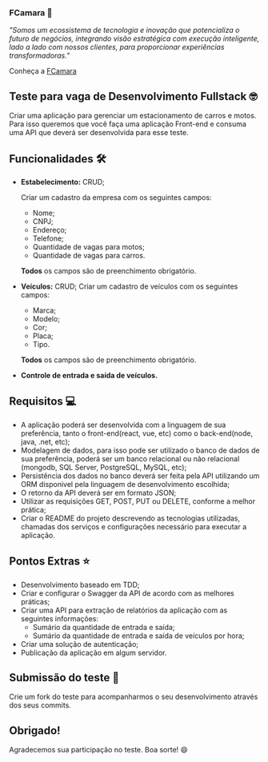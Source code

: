 ### FCamara 🚀
*"Somos um ecossistema de tecnologia e inovação que potencializa o futuro de negócios, integrando visão estratégica com execução inteligente, lado a lado com nossos clientes, para proporcionar experiências transformadoras."*

Conheça a [FCamara](https://fcamara.com/conheca-a-fcamara/)

## Teste para vaga de Desenvolvimento Fullstack 🤓
Criar uma aplicação para gerenciar um estacionamento de carros e motos. Para isso queremos que você faça uma aplicação Front-end e consuma uma API que deverá ser desenvolvida para esse teste.

## Funcionalidades 🛠️

   - **Estabelecimento:** CRUD;

      Criar um cadastro da empresa com os seguintes campos:
      - Nome;
      - CNPJ;
      - Endereço;
      - Telefone;
      - Quantidade de vagas para motos;
      - Quantidade de vagas para carros.
      
      **Todos** os campos são de preenchimento obrigatório.

   - **Veículos:** CRUD;
      Criar um cadastro de veículos com os seguintes campos:
      - Marca;
      - Modelo;
      - Cor;
      - Placa;
      - Tipo.

      **Todos** os campos são de preenchimento obrigatório.

   - **Controle de entrada e saída de veículos.**

## Requisitos 💻
   - A aplicação poderá ser desenvolvida com a linguagem de sua preferência, tanto o front-end(react, vue, etc) como o back-end(node, java, .net, etc); 
   - Modelagem de dados, para isso pode ser utilizado o banco de dados de sua preferência, poderá ser um banco relacional ou não relacional (mongodb, SQL Server, PostgreSQL, MySQL, etc);
   - Persistência dos dados no banco deverá ser feita pela API utilizando um ORM disponivel pela linguagem de desenvolvimento escolhida;
   - O retorno da API deverá ser em formato JSON;
   - Utilizar as requisições GET, POST, PUT ou DELETE, conforme a melhor prática;
   - Criar o README do projeto descrevendo as tecnologias utilizadas, chamadas dos serviços e configurações necessário para executar a aplicação.
   
## Pontos Extras ⭐
   - Desenvolvimento baseado em TDD;
   - Criar e configurar o Swagger da API de acordo com as melhores práticas;
   - Criar uma API para extração de relatórios da aplicação com as seguintes informações:
      - Sumário da quantidade de entrada e saída;
      - Sumário da quantidade de entrada e saída de veículos por hora;
   - Criar uma solução de autenticação;
   - Publicação da aplicação em algum servidor.

## Submissão do teste 📝
Crie um fork do teste para acompanharmos o seu desenvolvimento através dos seus commits.

## Obrigado!
Agradecemos sua participação no teste. Boa sorte! 😄
